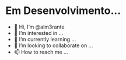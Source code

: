 # Em Desenvolvimento...
-  👋 Hi, I’m @alm3rante
- 👀 I’m interested in ...
- 🌱 I’m currently learning ...
- 💞️ I’m looking to collaborate on ...
- 📫 How to reach me ...

<!---
alm3rante/alm3rante is a ✨ special ✨ repository because its `README.md` (this file) appears on your GitHub profile.
You can click the Preview link to take a look at your changes.
--->
